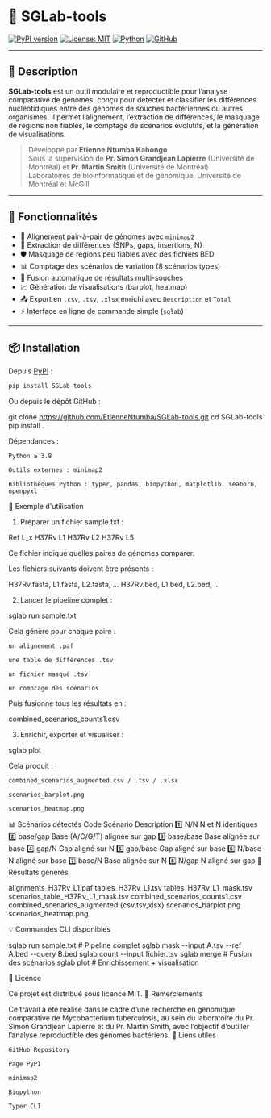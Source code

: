 # 🧬 SGLab-tools

[![PyPI version](https://img.shields.io/pypi/v/SGLab-tools.svg?color=blue&logo=python&label=PyPI)](https://pypi.org/project/SGLab-tools/)
[![License: MIT](https://img.shields.io/badge/License-MIT-green.svg)](https://opensource.org/licenses/MIT)
[![Python](https://img.shields.io/badge/python-3.8+-brightgreen.svg)](https://www.python.org/)
[![GitHub](https://img.shields.io/badge/source-GitHub-black?logo=github)](https://github.com/EtienneNtumba/SGLab-tools)

---

## 🧠 Description

**SGLab-tools** est un outil modulaire et reproductible pour l’analyse comparative de génomes, conçu pour détecter et classifier les différences nucléotidiques entre des génomes de souches bactériennes ou autres organismes. Il permet l’alignement, l’extraction de différences, le masquage de régions non fiables, le comptage de scénarios évolutifs, et la génération de visualisations.

> Développé par **Etienne Ntumba Kabongo**  
> Sous la supervision de **Pr. Simon Grandjean Lapierre** (Université de Montréal) et **Pr. Martin Smith** (Université de Montréal)  
> Laboratoires de bioinformatique et de génomique, Université de Montréal et McGill

---

## 🧰 Fonctionnalités

- 🔁 Alignement pair-à-pair de génomes avec `minimap2`
- 🧬 Extraction de différences (SNPs, gaps, insertions, N)
- 🛡️ Masquage de régions peu fiables avec des fichiers BED
- 📊 Comptage des scénarios de variation (8 scénarios types)
- 📁 Fusion automatique de résultats multi-souches
- 📈 Génération de visualisations (barplot, heatmap)
- 📤 Export en `.csv`, `.tsv`, `.xlsx` enrichi avec `Description` et `Total`
- ⚡ Interface en ligne de commande simple (`sglab`)

---

## 📦 Installation

Depuis [PyPI](https://pypi.org/project/SGLab-tools/) :

```bash
pip install SGLab-tools

```
Ou depuis le dépôt GitHub :

git clone https://github.com/EtienneNtumba/SGLab-tools.git
cd SGLab-tools
pip install .

Dépendances :

    Python ≥ 3.8

    Outils externes : minimap2

    Bibliothèques Python : typer, pandas, biopython, matplotlib, seaborn, openpyxl

📂 Exemple d'utilisation
1. Préparer un fichier sample.txt :

Ref     L_x
H37Rv   L1
H37Rv   L2
H37Rv   L5

Ce fichier indique quelles paires de génomes comparer.

Les fichiers suivants doivent être présents :

H37Rv.fasta, L1.fasta, L2.fasta, ...
H37Rv.bed, L1.bed, L2.bed, ...

2. Lancer le pipeline complet :

sglab run sample.txt

Cela génère pour chaque paire :

    un alignement .paf

    une table de différences .tsv

    un fichier masqué .tsv

    un comptage des scénarios

Puis fusionne tous les résultats en :

combined_scenarios_counts1.csv

3. Enrichir, exporter et visualiser :

sglab plot

Cela produit :

    combined_scenarios_augmented.csv / .tsv / .xlsx

    scenarios_barplot.png

    scenarios_heatmap.png

📊 Scénarios détectés
Code	Scénario	Description
1️⃣	N/N	N et N identiques
2️⃣	base/gap	Base (A/C/G/T) alignée sur gap
3️⃣	base/base	Base alignée sur base
4️⃣	gap/N	Gap aligné sur N
5️⃣	gap/base	Gap aligné sur base
6️⃣	N/base	N aligné sur base
7️⃣	base/N	Base alignée sur N
8️⃣	N/gap	N aligné sur gap
📁 Résultats générés

alignments_H37Rv_L1.paf
tables_H37Rv_L1.tsv
tables_H37Rv_L1_mask.tsv
scenarios_table_H37Rv_L1_mask.tsv
combined_scenarios_counts1.csv
combined_scenarios_augmented.{csv,tsv,xlsx}
scenarios_barplot.png
scenarios_heatmap.png

💡 Commandes CLI disponibles

sglab run sample.txt            # Pipeline complet
sglab mask --input A.tsv --ref A.bed --query B.bed
sglab count --input fichier.tsv
sglab merge                     # Fusion des scénarios
sglab plot                      # Enrichissement + visualisation

📜 Licence

Ce projet est distribué sous licence MIT.
🙏 Remerciements

Ce travail a été réalisé dans le cadre d’une recherche en génomique comparative de Mycobacterium tuberculosis, au sein du laboratoire du Pr. Simon Grandjean Lapierre et du Pr. Martin Smith, avec l’objectif d’outiller l’analyse reproductible des génomes bactériens.
🔗 Liens utiles

    GitHub Repository

    Page PyPI

    minimap2

    Biopython

    Typer CLI

